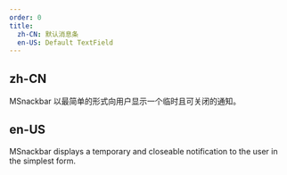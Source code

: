 ```yaml
---
order: 0
title:
  zh-CN: 默认消息条
  en-US: Default TextField
---
```


## zh-CN

MSnackbar 以最简单的形式向用户显示一个临时且可关闭的通知。

## en-US

MSnackbar displays a temporary and closeable notification to the user in the simplest form.

